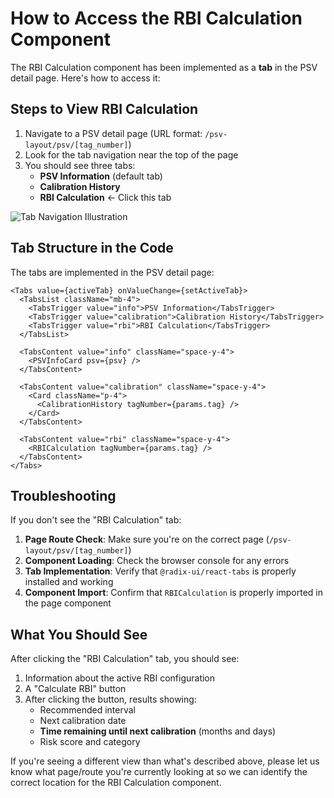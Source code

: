 # How to Access the RBI Calculation Component

The RBI Calculation component has been implemented as a **tab** in the PSV detail page. Here's how to access it:

## Steps to View RBI Calculation

1. Navigate to a PSV detail page (URL format: `/psv-layout/psv/[tag_number]`)
2. Look for the tab navigation near the top of the page
3. You should see three tabs:
   - **PSV Information** (default tab)
   - **Calibration History**
   - **RBI Calculation** ← Click this tab

![Tab Navigation Illustration](https://via.placeholder.com/800x100/f3f4f6/000000?text=PSV+Information+|+Calibration+History+|+RBI+Calculation)

## Tab Structure in the Code

The tabs are implemented in the PSV detail page:

```tsx
<Tabs value={activeTab} onValueChange={setActiveTab}>
  <TabsList className="mb-4">
    <TabsTrigger value="info">PSV Information</TabsTrigger>
    <TabsTrigger value="calibration">Calibration History</TabsTrigger>
    <TabsTrigger value="rbi">RBI Calculation</TabsTrigger>
  </TabsList>

  <TabsContent value="info" className="space-y-4">
    <PSVInfoCard psv={psv} />
  </TabsContent>

  <TabsContent value="calibration" className="space-y-4">
    <Card className="p-4">
      <CalibrationHistory tagNumber={params.tag} />
    </Card>
  </TabsContent>

  <TabsContent value="rbi" className="space-y-4">
    <RBICalculation tagNumber={params.tag} />
  </TabsContent>
</Tabs>
```

## Troubleshooting

If you don't see the "RBI Calculation" tab:

1. **Page Route Check**: Make sure you're on the correct page (`/psv-layout/psv/[tag_number]`)
2. **Component Loading**: Check the browser console for any errors
3. **Tab Implementation**: Verify that `@radix-ui/react-tabs` is properly installed and working
4. **Component Import**: Confirm that `RBICalculation` is properly imported in the page component

## What You Should See

After clicking the "RBI Calculation" tab, you should see:

1. Information about the active RBI configuration
2. A "Calculate RBI" button
3. After clicking the button, results showing:
   - Recommended interval
   - Next calibration date
   - **Time remaining until next calibration** (months and days)
   - Risk score and category

If you're seeing a different view than what's described above, please let us know what page/route you're currently looking at so we can identify the correct location for the RBI Calculation component.